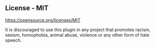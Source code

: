 ## License - MIT

https://opensource.org/licenses/MIT

It is discouraged to use this plugin in any project that promotes racism, sexism, homophobia, animal abuse, violence or any other form of hate speech.